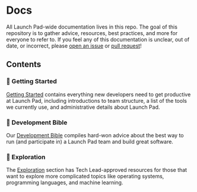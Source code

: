 # Docs

All Launch Pad-wide documentation lives in this repo. The goal of this
repository is to gather advice, resources, best practices, and more for everyone
to refer to. If you feel any of this documentation is unclear, out of date, or
incorrect, please [open an issue](https://github.com/ubclaunchpad/docs/issues/new)
or [pull request](https://github.com/ubclaunchpad/docs/compare)!

## Contents

### 🎉 Getting Started

[Getting Started](GettingStarted/) contains everything new developers need to
get productive at Launch Pad, including introductions to team structure, a list
of the tools we currently use, and administrative details about Launch Pad.

### 📖 Development Bible

Our [Development Bible](DevelopmentBible/) compiles hard-won advice about the
best way to run (and participate in) a Launch Pad team and build great software.

### 🧗 Exploration

The [Exploration](Exploration/) section has Tech Lead-approved resources for
those that want to explore more complicated topics like operating systems,
programming languages, and machine learning.

